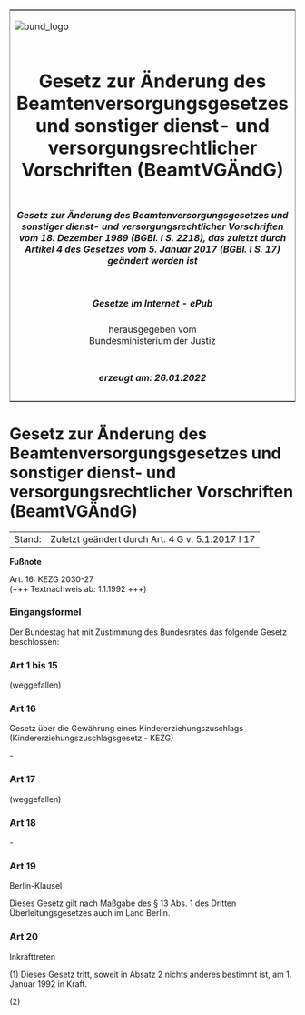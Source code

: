 <span id="DECKBLATT.html"></span>

<table border="0" frame="border" width="100%">

<tr valign="top">

<td align="left">

![bund\_logo](BfJ_2021_Web_de_de.gif)

</td>

<td align="right">

 

</td>

</tr>

<tr align="center" valign="middle">

<td colspan="2">

# Gesetz zur Änderung des Beamtenversorgungsgesetzes und sonstiger dienst- und versorgungsrechtlicher Vorschriften (BeamtVGÄndG)

</td>

</tr>

<tr align="center" valign="middle">

<td colspan="2">

##### Gesetz zur Änderung des Beamtenversorgungsgesetzes und sonstiger dienst- und versorgungsrechtlicher Vorschriften vom 18. Dezember 1989 (BGBl. I S. 2218), das zuletzt durch Artikel 4 des Gesetzes vom 5. Januar 2017 (BGBl. I S. 17) geändert worden ist

</td>

</tr>

<tr align="center" valign="middle">

<td colspan="2">

  
  

##### Gesetze im Internet - ePub  
  
herausgegeben vom  
Bundesministerium der Justiz

</td>

</tr>

<tr align="center" valign="bottom">

<td colspan="2">

  
  

##### erzeugt am: 26.01.2022

</td>

</tr>

</table>

<span id="BJNR022180989.html"></span>

# Gesetz zur Änderung des Beamtenversorgungsgesetzes und sonstiger dienst- und versorgungsrechtlicher Vorschriften (BeamtVGÄndG)

<div>

<div class="jnhtml">

|        |                                                  |
| ------ | ------------------------------------------------ |
| Stand: | Zuletzt geändert durch Art. 4 G v. 5.1.2017 I 17 |

</div>

</div>

<div>

  
**Fußnote**

<div class="jnhtml">

<div>

<div class="jurAbsatz">

Art. 16: KEZG 2030-27  
(+++ Textnachweis ab: 1.1.1992 +++)

</div>

</div>

</div>

</div>

<span id="BJNR022180989BJNE000100328.html"></span>

### Eingangsformel  

<div>

<div class="jnhtml">

<div>

<div class="jurAbsatz">

Der Bundestag hat mit Zustimmung des Bundesrates das folgende Gesetz
beschlossen:

</div>

</div>

</div>

</div>

<span id="BJNR022180989BJNE000204320.html"></span>

### Art 1 bis 15  
(weggefallen)

<span id="BJNR022180989BJNE000300328.html"></span>

### Art 16  
Gesetz über die Gewährung eines Kindererziehungszuschlags (Kindererziehungszuschlagsgesetz - KEZG)

<div>

<div class="jnhtml">

<div>

<div class="jurAbsatz">

\-

</div>

</div>

</div>

</div>

<span id="BJNR022180989BJNE000402116.html"></span>

### Art 17  
(weggefallen)

<div>

<div class="jnhtml">

<div>

</div>

</div>

</div>

<span id="BJNR022180989BJNE000500328.html"></span>

### Art 18  

<div>

<div class="jnhtml">

<div>

<div class="jurAbsatz">

\-

</div>

</div>

</div>

</div>

<span id="BJNR022180989BJNE000600328.html"></span>

### Art 19  
Berlin-Klausel

<div>

<div class="jnhtml">

<div>

<div class="jurAbsatz">

Dieses Gesetz gilt nach Maßgabe des § 13 Abs. 1 des Dritten
Überleitungsgesetzes auch im Land Berlin.

</div>

</div>

</div>

</div>

<span id="BJNR022180989BJNE000701305.html"></span>

### Art 20  
Inkrafttreten

<div>

<div class="jnhtml">

<div>

<div class="jurAbsatz">

(1) Dieses Gesetz tritt, soweit in Absatz 2 nichts anderes bestimmt ist,
am 1. Januar 1992 in Kraft.

</div>

<div class="jurAbsatz">

(2)

</div>

</div>

</div>

</div>
